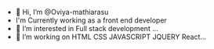 - 👋 Hi, I’m @Oviya-mathiarasu
- I'm Currently working as a front end developer
- 👀 I’m interested in Full stack development ...
- 🌱 I’m working on HTML CSS JAVASCRIPT JQUERY React...

<!---
Oviya-mathiarasu/Oviya-mathiarasu is a ✨ special ✨ repository because its `README.md` (this file) appears on your GitHub profile.
You can click the Preview link to take a look at your changes.
--->
